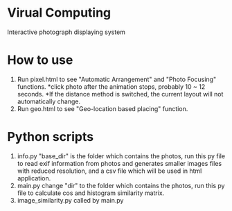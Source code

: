 # Virual Computing

Interactive photograph displaying system

# How to use

1. Run pixel.html to see "Automatic Arrangement" and "Photo Focusing" functions.
*click photo after the animation stops, probably 10 ~ 12 seconds.
*If the distance method is switched, the current layout will not automatically change.
2. Run geo.html to see "Geo-location based placing" function.


# Python scripts
1. info.py "base_dir" is the folder which contains the photos, run this py file to read exif information from photos and generates smaller images files with reduced resolution, and a csv file which will be used in html application.
2. main.py change "dir" to the folder which contains the photos, run this py file to calculate cos and histogram similarity matrix.
3. image_similarity.py called by main.py
